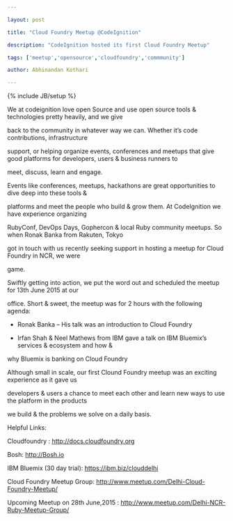 ```yaml
---

layout: post

title: "Cloud Foundry Meetup @CodeIgnition"

description: "CodeIgnition hosted its first Cloud Foundry Meetup"

tags: ['meetup','opensource','cloudfoundry','commmunity']

author: Abhinandan Kothari

---
```


{% include JB/setup %}

We at codeignition love open Source and use open source tools & technologies pretty heavily, and we give

back to the community in whatever way we can. Whether it’s code contributions, infrastructure

support, or helping organize events, conferences and meetups that give good  platforms for developers, users & business runners to

meet, discuss, learn and engage.

Events like conferences, meetups, hackathons are great opportunities to dive deep into these tools &

platforms and meet the people who build & grow them. At CodeIgnition we have experience organizing

RubyConf, DevOps Days, Gophercon & local Ruby community meetups. So when Ronak Banka from Rakuten, Tokyo

got in touch with us recently seeking support in hosting a meetup for Cloud Foundry in NCR, we were

game.

Swiftly getting into action, we put the word out and scheduled the meetup for 13th June 2015 at our

office. Short & sweet, the meetup was for 2 hours with the following agenda:

* Ronak Banka – His talk was an introduction to Cloud Foundry

* Irfan Shah & Neel Mathews from IBM gave a talk on IBM Bluemix’s services & ecosystem and how &

why Bluemix is banking on Cloud Foundry

Although small in scale, our first Clound Foundry meetup was an exciting experience as it gave us

developers & users a chance to meet each other and learn new ways to use the platform in the products

we build & the problems we solve on a daily basis.

Helpful Links:

Cloudfoundry : http://docs.cloudfoundry.org

Bosh: http://Bosh.io

IBM Bluemix (30 day trial): https://ibm.biz/clouddelhi

Cloud Foundry Meetup Group: http://www.meetup.com/Delhi-Cloud-Foundry-Meetup/

Upcoming Meetup on 28th June,2015 : http://www.meetup.com/Delhi-NCR-Ruby-Meetup-Group/

